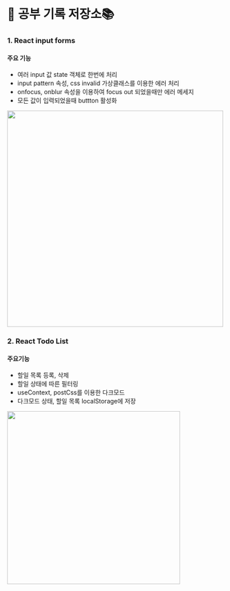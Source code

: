 # 🌱 공부 기록 저장소📚

### 1. React input forms
#### 주요 기능
- 여러 input 값 state 객체로 한번에 처리
- input pattern 속성, css invalid 가상클래스를 이용한 에러 처리 
- onfocus, onblur 속성을 이용하여 focus out 되었을때만 에러 메세지
- 모든 값이 입력되었을때 buttton 활성화
<img src = "https://user-images.githubusercontent.com/68495264/193515195-125568f9-c7de-4bd7-bdd6-b045ae98b7c7.gif" width="500px">

### 2. React Todo List
#### 주요기능
- 할일 목록 등록, 삭제 
- 할일 상태에 따른 필터링 
- useContext, postCss를 이용한 다크모드 
- 다크모드 상태, 할일 목록 localStorage에 저장
<img src = "https://user-images.githubusercontent.com/68495264/210167637-0978c2a5-7d14-4361-a88f-1512d9958535.gif" width="400px">
